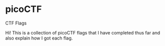 # picoCTF
CTF Flags

Hi! This is a collection of picoCTF flags that I have completed thus far and also explain how I got each flag.
